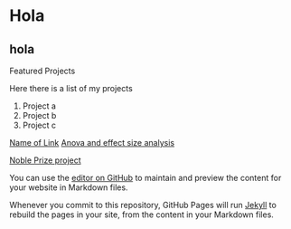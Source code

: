 # Hola
## hola
Featured Projects



Here there is a list of my projects

1. Project a
2. Project b
3. Project c


[Name of Link](/about.md)
[Anova and effect size analysis](/Homework5_pl2793.md)


[Noble Prize project](/NobelPrize/NobelPrize.md)



You can use the [editor on GitHub](https://github.com/Pinghsuanlin/personalSite/edit/main/README.md) to maintain and preview the content for your website in Markdown files.

Whenever you commit to this repository, GitHub Pages will run [Jekyll](https://jekyllrb.com/) to rebuild the pages in your site, from the content in your Markdown files.
